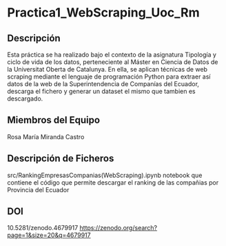 # Practica1_WebScraping_Uoc_Rm
## Descripción
Esta práctica se ha realizado bajo el contexto de la asignatura Tipología y ciclo de vida de los datos, perteneciente al Máster en Ciencia de Datos de la Universitat Oberta de Catalunya. En ella, se aplican técnicas de web scraping mediante el lenguaje de programación Python para extraer así datos de la web de la Superintendencia de Companías del Ecuador, descarga el fichero y generar un dataset el mismo que tambien es descargado.

## Miembros del Equipo
Rosa María Miranda Castro

## Descripción de Ficheros
src/RankingEmpresasCompanias(WebScraping).ipynb notebook que contiene el código que permite descargar el ranking de las compañias por Provincia del Ecuador

## DOI
10.5281/zenodo.4679917
https://zenodo.org/search?page=1&size=20&q=4679917





